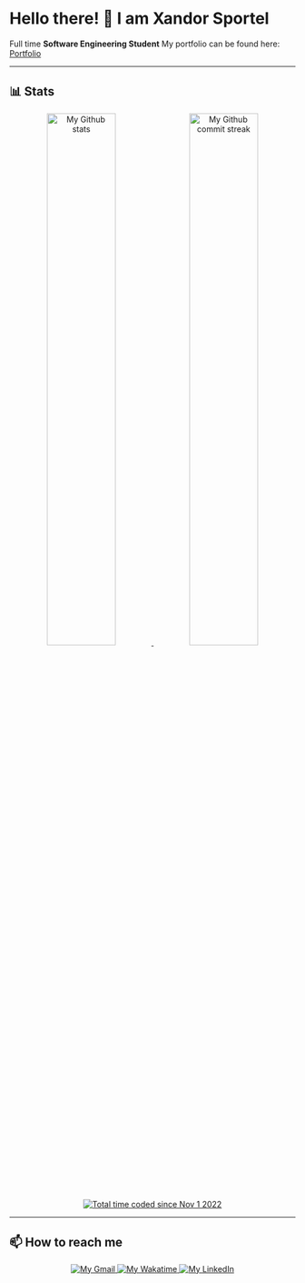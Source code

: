 # Hello there! 👋 I am **Xandor Sportel**

Full time **Software Engineering Student**
My portfolio can be found here: <a href="https://xsportel.nl" target="_blank">Portfolio</a>

---

## **📊 Stats**
<div align="center" style="text-align:center">
    <a href="#">
        <img width="49%" src="https://github-readme-stats.vercel.app/api?username=XandorSportel&show_icons=true&theme=monokai&count_private=true"
            alt="My Github stats">
    </a>
    <a href="#">
        <img width="49%" src="https://github-readme-streak-stats.herokuapp.com/?user=XandorSportel&theme=monokai"
            alt="My Github commit streak">
    </a>
    <!-- <a href="#">
        <img align="center" width="49%" src="https://github-readme-stats.vercel.app/api/top-langs/?username=XandorSportel&layout=compact" alt="Top languages">
    </a> -->
    <!-- <a href="https://wakatime.com/@1b07e5dc-0cfc-4f05-9ea1-cf75986132d3">
        <img width="70%" src="https://github-readme-stats.vercel.app/api/wakatime?username=1b07e5dc-0cfc-4f05-9ea1-cf75986132d38&hide_progress=false&layout=compact&custom_title=Wakatime%20last%20year%20Stats"
            alt="Wakatime last year stats">
    </a> -->
    <a href="https://wakatime.com/@1b07e5dc-0cfc-4f05-9ea1-cf75986132d3" target="_blank">
        <img src="https://wakatime.com/badge/user/1b07e5dc-0cfc-4f05-9ea1-cf75986132d3.svg?style=for-the-badge" alt="Total time coded since Nov 1 2022" />
    </a>
</div>

---

## **📫 How to reach me**

<div align="center" style="text-align:center">
    <a href="mailto:xandorsportel31@gmail.com">
        <img src="https://img.shields.io/badge/-Gmail-EA4335?style=for-the-badge&logo=Gmail&logoColor=white"
            alt="My Gmail">
    </a>
    <a href="https://wakatime.com/@XandorSportel/" target="_blank">
        <img src="https://img.shields.io/badge/-WakaTime-c14430?style=for-the-badge&logo=Wakatime&logoColor=white@Josee9988&color=green"
            alt="My Wakatime">
    </a>
    <a href="https://www.linkedin.com/in/xandor-sportel-204684244/" target="_blank">
        <img src="https://img.shields.io/badge/LinkedIn-0A66C2?style=for-the-badge&logo=linkedin&logoColor=white"
            alt="My LinkedIn">
    </a>
</div>
